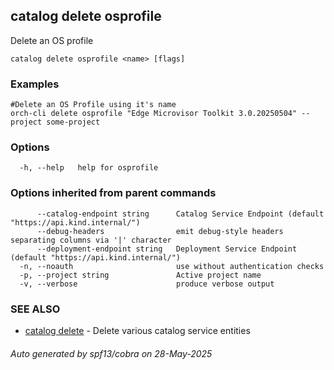 ## catalog delete osprofile

Delete an OS profile

```
catalog delete osprofile <name> [flags]
```

### Examples

```
#Delete an OS Profile using it's name
orch-cli delete osprofile "Edge Microvisor Toolkit 3.0.20250504" --project some-project
```

### Options

```
  -h, --help   help for osprofile
```

### Options inherited from parent commands

```
      --catalog-endpoint string      Catalog Service Endpoint (default "https://api.kind.internal/")
      --debug-headers                emit debug-style headers separating columns via '|' character
      --deployment-endpoint string   Deployment Service Endpoint (default "https://api.kind.internal/")
  -n, --noauth                       use without authentication checks
  -p, --project string               Active project name
  -v, --verbose                      produce verbose output
```

### SEE ALSO

* [catalog delete](catalog_delete.md)	 - Delete various catalog service entities

###### Auto generated by spf13/cobra on 28-May-2025

